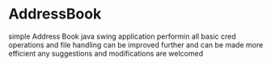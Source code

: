 # AddressBook
simple Address Book java swing application performin all basic cred operations and file handling
can be improved further and can be made more efficient any suggestions and modifications are welcomed
